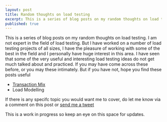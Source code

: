 ```yaml
---
layout: post
title: Random thoughts on load testing
excerpt: This is a series of blog posts on my random thoughts on load testing. I have seen that some of the very useful and interesting load testing ideas do not get much talked about and practiced. If you may have come across these before, or you may these intimately. But if you have not, hope you find these posts useful
published: true
---
```


This is a series of blog posts on my random thoughts on load testing. I am not expert in the field of load testing. But I have worked on a number of load testing projects of all sizes, I have the pleasure of working with some of the best in the field and I personally have huge interest in this area. I have seen that some of the very useful and interesting load testing ideas do not get much talked about and practiced. If you may have come across these before, or you may these intimately. But if you have not, hope you find these posts useful

* [Transaction Mix](http://chatekar.com/random-thoughts-on-load-testing-transaction-mix)
* Load Modelling

If there is any specifc topic you would want me to cover, do let me know via a comment on this post or [send me a tweet](https://twitter.com/suhas_chatekar)

This is a work in progress so keep an eye on this space for updates.


